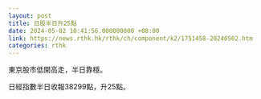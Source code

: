 ```yaml
---
layout: post
title: 日股半日升25點
date: 2024-05-02 10:41:56.000000000 +08:00
link: https://news.rthk.hk/rthk/ch/component/k2/1751458-20240502.htm
categories: rthk
---
```


東京股市低開高走，半日靠穩。

日經指數半日收報38299點，升25點。
